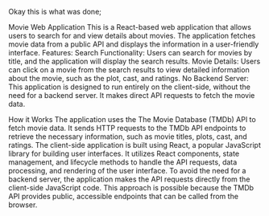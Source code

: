 Okay this is what was done;

Movie Web Application
This is a React-based web application that allows users to search for and view details about movies. The application fetches movie data from a public API and displays the information in a user-friendly interface.
Features:
Search Functionality: Users can search for movies by title, and the application will display the search results.
Movie Details: Users can click on a movie from the search results to view detailed information about the movie, such as the plot, cast, and ratings.
No Backend Server: This application is designed to run entirely on the client-side, without the need for a backend server. It makes direct API requests to fetch the movie data.

How it Works
The application uses the The Movie Database (TMDb) API to fetch movie data. It sends HTTP requests to the TMDb API endpoints to retrieve the necessary information, such as movie titles, plots, cast, and ratings.
The client-side application is built using React, a popular JavaScript library for building user interfaces. It utilizes React components, state management, and lifecycle methods to handle the API requests, data processing, and rendering of the user interface.
To avoid the need for a backend server, the application makes the API requests directly from the client-side JavaScript code. This approach is possible because the TMDb API provides public, accessible endpoints that can be called from the browser.
